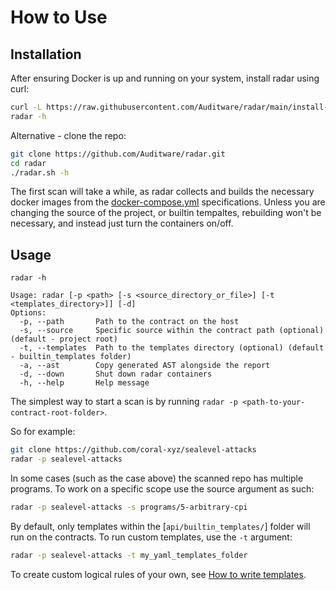 # How to Use

## Installation

After ensuring Docker is up and running on your system, install radar using curl:
```bash
curl -L https://raw.githubusercontent.com/Auditware/radar/main/install-radar.sh | bash
radar -h
```

Alternative - clone the repo:
```bash
git clone https://github.com/Auditware/radar.git
cd radar
./radar.sh -h
```

The first scan will take a while, as radar collects and builds the necessary docker images from the [docker-compose.yml](https://github.com/Auditware/radar/blob/main/docker-compose.yml) specifications. Unless you are changing the source of the project, or builtin tempaltes, rebuilding won't be necessary, and instead just turn the containers on/off.

## Usage
```
radar -h

Usage: radar [-p <path> [-s <source_directory_or_file>] [-t <templates_directory>]] [-d]
Options:
  -p, --path       Path to the contract on the host
  -s, --source     Specific source within the contract path (optional) (default - project root)
  -t, --templates  Path to the templates directory (optional) (default - builtin_templates folder)
  -a, --ast        Copy generated AST alongside the report
  -d, --down       Shut down radar containers
  -h, --help       Help message
```

The simplest way to start a scan is by running `radar -p <path-to-your-contract-root-folder>`.

So for example:
```bash
git clone https://github.com/coral-xyz/sealevel-attacks
radar -p sealevel-attacks
```

In some cases (such as the case above) the scanned repo has multiple programs. To work on a specific scope use the source argument as such:
```bash
radar -p sealevel-attacks -s programs/5-arbitrary-cpi
```

By default, only templates within the [`api/builtin_templates/`] folder will run on the contracts. To run custom templates, use the `-t` argument:
```bash
radar -p sealevel-attacks -t my_yaml_templates_folder
```

To create custom logical rules of your own, see [How to write templates](https://github.com/Auditware/radar/wiki/How-to-Write-Templates).